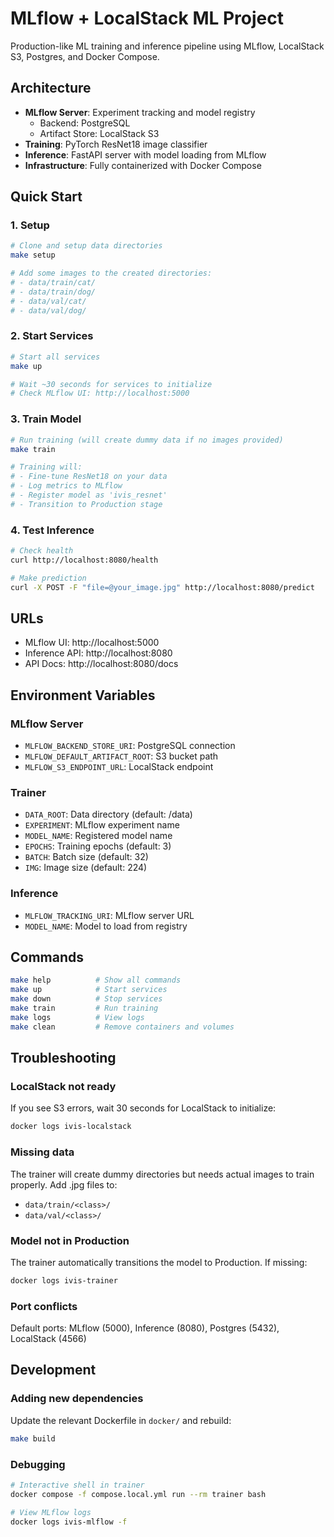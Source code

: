 # MLflow + LocalStack ML Project

Production-like ML training and inference pipeline using MLflow, LocalStack S3, Postgres, and Docker Compose.

## Architecture

- **MLflow Server**: Experiment tracking and model registry
  - Backend: PostgreSQL
  - Artifact Store: LocalStack S3
- **Training**: PyTorch ResNet18 image classifier
- **Inference**: FastAPI server with model loading from MLflow
- **Infrastructure**: Fully containerized with Docker Compose

## Quick Start

### 1. Setup

```bash
# Clone and setup data directories
make setup

# Add some images to the created directories:
# - data/train/cat/
# - data/train/dog/
# - data/val/cat/
# - data/val/dog/
```

### 2. Start Services

```bash
# Start all services
make up

# Wait ~30 seconds for services to initialize
# Check MLflow UI: http://localhost:5000
```

### 3. Train Model

```bash
# Run training (will create dummy data if no images provided)
make train

# Training will:
# - Fine-tune ResNet18 on your data
# - Log metrics to MLflow
# - Register model as 'ivis_resnet'
# - Transition to Production stage
```

### 4. Test Inference

```bash
# Check health
curl http://localhost:8080/health

# Make prediction
curl -X POST -F "file=@your_image.jpg" http://localhost:8080/predict
```

## URLs

- MLflow UI: http://localhost:5000
- Inference API: http://localhost:8080
- API Docs: http://localhost:8080/docs

## Environment Variables

### MLflow Server
- `MLFLOW_BACKEND_STORE_URI`: PostgreSQL connection
- `MLFLOW_DEFAULT_ARTIFACT_ROOT`: S3 bucket path
- `MLFLOW_S3_ENDPOINT_URL`: LocalStack endpoint

### Trainer
- `DATA_ROOT`: Data directory (default: /data)
- `EXPERIMENT`: MLflow experiment name
- `MODEL_NAME`: Registered model name
- `EPOCHS`: Training epochs (default: 3)
- `BATCH`: Batch size (default: 32)
- `IMG`: Image size (default: 224)

### Inference
- `MLFLOW_TRACKING_URI`: MLflow server URL
- `MODEL_NAME`: Model to load from registry

## Commands

```bash
make help          # Show all commands
make up            # Start services
make down          # Stop services
make train         # Run training
make logs          # View logs
make clean         # Remove containers and volumes
```

## Troubleshooting

### LocalStack not ready
If you see S3 errors, wait 30 seconds for LocalStack to initialize:
```bash
docker logs ivis-localstack
```

### Missing data
The trainer will create dummy directories but needs actual images to train properly. Add .jpg files to:
- `data/train/<class>/`
- `data/val/<class>/`

### Model not in Production
The trainer automatically transitions the model to Production. If missing:
```bash
docker logs ivis-trainer
```

### Port conflicts
Default ports: MLflow (5000), Inference (8080), Postgres (5432), LocalStack (4566)

## Development

### Adding new dependencies
Update the relevant Dockerfile in `docker/` and rebuild:
```bash
make build
```

### Debugging
```bash
# Interactive shell in trainer
docker compose -f compose.local.yml run --rm trainer bash

# View MLflow logs
docker logs ivis-mlflow -f
```
